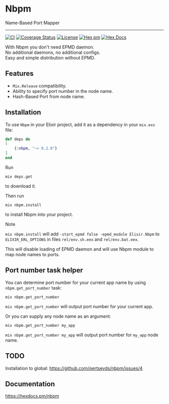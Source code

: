 # Nbpm

Name-Based Port Mapper

---

[![CI](https://github.com/pertsevds/nbpm/actions/workflows/ci.yml/badge.svg)](https://github.com/pertsevds/nbpm/actions/workflows/ci.yml)
[![Coverage Status](https://coveralls.io/repos/github/pertsevds/nbpm/badge.svg?branch=main)](https://coveralls.io/github/pertsevds/nbpm?branch=main)
[![License](https://img.shields.io/hexpm/l/nbpm.svg)](https://hex.pm/packages/nbpm)
[![Hex pm](https://img.shields.io/hexpm/v/nbpm.svg?style=flat)](https://hex.pm/packages/nbpm)
[![Hex Docs](https://img.shields.io/badge/hex-docs-lightgreen.svg)](https://hexdocs.pm/nbpm)

With Nbpm you don't need EPMD daemon.  
No additional daemons, no additional configs.  
Easy and simple distribution without EPMD.

## Features

- `Mix.Release` compatibility.
- Ability to specify port number in the node name.
- Hash-Based Port from node name.

## Installation

To use `Nbpm` in your Elixir project, add it as a dependency
in your `mix.exs` file:

```elixir
def deps do
[
    {:nbpm, "~> 0.2.0"}
]
end
```

Run

```shell
mix deps.get
```

to download it.

Then run

```shell
mix nbpm.install
```

to install Nbpm into your project.

> [!NOTE]
> `mix nbpm.install` will add `-start_epmd false -epmd_module Elixir.Nbpm` to
> `ELIXIR_ERL_OPTIONS` in files `rel/env.sh.eex` and `rel/env.bat.eex`.
>
> This will disable loading of EPMD daemon
> and will use Nbpm module to map node names to ports.

## Port number task helper

You can determine port number for your current app name
by using `nbpm.get_port_number` task:

```shell
mix nbpm.get_port_number
```

`mix nbpm.get_port_number` will output port number for your current app.

Or you can supply any node name as an argument:

```shell
mix nbpm.get_port_number my_app
```

`mix nbpm.get_port_number my_app` will output port number
for `my_app` node name.

## TODO

Installation to global: <https://github.com/pertsevds/nbpm/issues/4>

## Documentation

<https://hexdocs.pm/nbpm>

